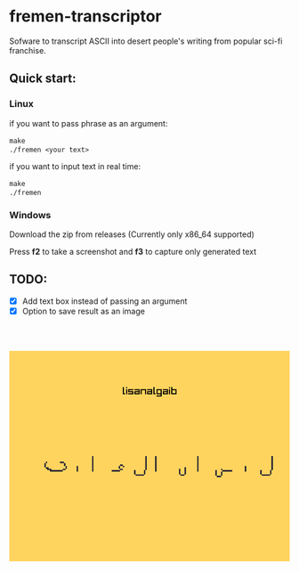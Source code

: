 # fremen-transcriptor

Sofware to transcript ASCII into desert people's writing from popular sci-fi franchise.

## Quick start:

### Linux  

if you want to pass phrase as an argument:

```console
make
./fremen <your text>
```
if you want to input text in real time:

```console
make
./fremen
```  

### Windows  

Download the zip from releases (Currently only x86_64 supported)

Press **f2** to take a screenshot and **f3** to capture only generated text 

## TODO:
- [X] Add text box instead of passing an argument
- [X] Option to save result as an image

<br><br>

<p align=center>
  <img src="./screenshot.png">
</p>

